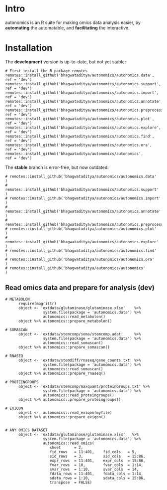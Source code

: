 # Intro

autonomics is an R suite for making omics data analysis easier, by **automating** the automatable, and **facilitating** the interactive.


# Installation

The **development** version is up-to-date, but not yet stable:

    # First install the R package remotes
    remotes::install_github('bhagwataditya/autonomics/autonomics.data',       ref = 'dev')
    remotes::install_github('bhagwataditya/autonomics/autonomics.support',    ref = 'dev')
    remotes::install_github('bhagwataditya/autonomics/autonomics.import',     ref = 'dev')
    remotes::install_github('bhagwataditya/autonomics/autonomics.annotate',   ref = 'dev')
    remotes::install_github('bhagwataditya/autonomics/autonomics.preprocess', ref = 'dev')
    remotes::install_github('bhagwataditya/autonomics/autonomics.plot',       ref = 'dev')
    remotes::install_github('bhagwataditya/autonomics/autonomics.explore',    ref = 'dev')
    remotes::install_github('bhagwataditya/autonomics/autonomics.find',       ref = 'dev')
    remotes::install_github('bhagwataditya/autonomics/autonomics.ora',        ref = 'dev')
    remotes::install_github('bhagwataditya/autonomics/autonomics',            ref = 'dev')


The **stable** branch is error-free, but now outdated:

    # remotes::install_github('bhagwataditya/autonomics/autonomics.data'      )
    # remotes::install_github('bhagwataditya/autonomics/autonomics.support'   )
    # remotes::install_github('bhagwataditya/autonomics/autonomics.import'    )
    # remotes::install_github('bhagwataditya/autonomics/autonomics.annotate'  )
    # remotes::install_github('bhagwataditya/autonomics/autonomics.preprocess')
    # remotes::install_github('bhagwataditya/autonomics/autonomics.plot'      )
    # remotes::install_github('bhagwataditya/autonomics/autonomics.explore'   )
    # remotes::install_github('bhagwataditya/autonomics/autonomics.find'      )
    # remotes::install_github('bhagwataditya/autonomics/autonomics.ora'       )
    # remotes::install_github('bhagwataditya/autonomics/autonomics'           )

## Read omics data and prepare for analysis (dev)

    # METABOLON
          require(magrittr)
          object <- 'extdata/glutaminase/glutaminase.xlsx'    %>% 
                     system.file(package = 'autonomics.data') %>% 
                     autonomics::read_metabolon()
          object %>% autonomics::prepare_metabolon()
    
    # SOMASCAN
          object <- 'extdata/stemcomp/soma/stemcomp.adat'     %>% 
                     system.file(package = 'autonomics.data') %>% 
                     autonomics::read_somascan()
          object %>% autonomics::prepare_somascan()
    
    # RNASEQ
          object <- 'extdata/stemdiff/rnaseq/gene_counts.txt' %>% 
                     system.file(package = 'autonomics.data') %>% 
                     autonomics::read_somascan()
          object %>% autonomics::prepare_rnaseq()
    
    # PROTEINGROUPS
          object <- 'extdata/stemcomp/maxquant/proteinGroups.txt' %>% 
                     system.file(package = 'autonomics.data') %>% 
                     autonomics::read_proteingroups()
          object %>% autonomics::prepare_proteingroups()
    
    # EXIQON
          object <-  autonomics::read_exiqon(myfile)
          object %>% autonomics::prepare_exiqon()

   
    # ANY OMICS DATASET
          object <- 'extdata/glutaminase/glutaminase.xlsx'   %>% 
                     system.file(package = 'autonomics.data') %>% 
                     autonomics::read_omics(
                        sheet      = 2,
                        fid_rows   = 11:401,    fid_cols   = 5,
                        sid_rows   = 3,         sid_cols   = 15:86,
                        expr_rows  = 11:401,    expr_cols  = 15:86,
                        fvar_rows  = 10,        fvar_cols  = 1:14,
                        svar_rows  = 1:10,      svar_cols  = 14,
                        fdata_rows = 11:401,    fdata_cols = 1:14,
                        sdata_rows = 1:10,      sdata_cols = 15:86,
                        transpose  = FALSE)
                        
